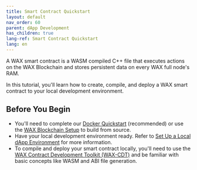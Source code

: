 ```yaml
---
title: Smart Contract Quickstart
layout: default
nav_order: 60
parent: dApp Development
has_children: true
lang-ref: Smart Contract Quickstart
lang: en
---
```


A WAX smart contract is a WASM compiled C++ file that executes actions on the WAX Blockchain and stores persistent data on every WAX full node's RAM.

In this tutorial, you'll learn how to create, compile, and deploy a WAX smart contract to your local development environment.

## Before You Begin

- You'll need to complete our [Docker Quickstart](/docs/dapp-development/docker-setup/) (recommended) or use the [WAX Blockchain Setup](/docs/dapp-development/wax-blockchain-setup/) to build from source.
- Have your local development environment ready. Refer to [Set Up a Local dApp Environment](/docs/dapp-development/) for more information.
- To compile and deploy your smart contract locally, you'll need to use the [WAX Contract Development Toolkit (WAX-CDT)](/docs/dapp-development/wax-cdt/) and be familiar with basic concepts like WASM and ABI file generation.


